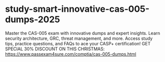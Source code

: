 # study-smart-innovative-cas-005-dumps-2025
Master the CAS-005 exam with innovative dumps and expert insights. Learn security architecture, GRC, threat management, and more. Access study tips, practice questions, and FAQs to ace your CASP+ certification!  GET SPECIAL 30% DISCOUNT ON THIS CHRISTMAS: https://www.passexam4sure.com/comptia/cas-005-dumps.html

